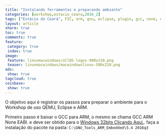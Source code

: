 ```yaml
---
title: "Instalando ferramentas e preparando ambiente"
categories: [workshop,estacio_ceara,2016_2]
tags: ["Estácio do Ceará", FIC, arm, gnu, eclipse, plugin, gcc, none, eabi]
layout: article
share: true
toc: true
comments: true
feature:
 category: true
 index: true
image:
 feature: linuxmacwindows/allOS-logos-900x210.png
 teaser: linuxmacwindows/macwindowslinux-500x210.png
ads: 
 show: true
tagcloud: true
coinbase:
 show: true
---
```


O objetivo aqui é registrar os passos para preparar o ambiente para o Workshop de uso QEMU, Eclipse e ARM.

<!--more-->

Primeiro passo é baixar o GCC para ARM, o mesmo se chama GCC ARM None EABI. e deve ser obtido para o [Windows 32bits Clicando Aqui.](https://launchpad.net/gcc-arm-embedded/5.0/5-2016-q3-update/+download/gcc-arm-none-eabi-5_4-2016q3-20160926-win32.exe). faça a instalação do pacote na pasta: `C:\GNU_Tools_ARM_Embedded\5.4 2016q3`

